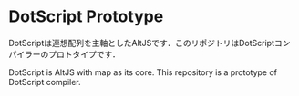 # DotScript Prototype

DotScriptは連想配列を主軸としたAltJSです．このリポジトリはDotScriptコンパイラーのプロトタイプです．

DotScript is AltJS with map as its core. This repository is a prototype of DotScript compiler.